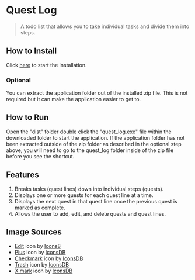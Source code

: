 # Quest Log
>A todo list that allows you to take individual tasks and divide them into steps.

## How to Install
Click [here](https://github.com/Kazmania21/Portfolio/raw/master/Timeline/7%20-%20Junior%20Year%20(Fall%202023)/quest_log.zip) to start the installation.

### Optional
You can extract the application folder out of the installed zip file. This is not required but it can make the application easier to get to.

## How to Run
Open the "dist" folder double click the "quest_log.exe" file within the downloaded folder to start the application. 
If the application folder has not been extracted outside of the zip folder as described in the optional step above, you will need to go to the quest_log folder inside of the zip file before you see the shortcut.

## Features
1. Breaks tasks (quest lines) down into individual steps (quests).
2. Displays one or more quests for each quest line at a time.
3. Displays the next quest in that quest line once the previous quest is marked as complete.
4. Allows the user to add, edit, and delete quests and quest lines.

## Image Sources
- <a target="_blank" href="https://icons8.com/icon/48/edit">Edit</a> icon by <a target="_blank" href="https://icons8.com">Icons8</a>
- <a target="_blank" href="https://www.iconsdb.com/lime-icons/plus-icon.html">Plus</a> icon by <a target="_blank" href="https://iconsdb.com">IconsDB</a>
- <a target="_blank" href="https://www.iconsdb.com/lime-icons/check-mark-3-icon.html">Checkmark</a> icon by <a target="_blank" href="https://iconsdb.com">IconsDB</a>
- <a target="_blank" href="https://www.iconsdb.com/red-icons/trash-4-icon.html">Trash</a> icon by <a target="_blank" href="https://iconsdb.com">IconsDB</a>
- <a target="_blank" href="https://www.iconsdb.com/red-icons/x-mark-icon.html">X mark</a> icon by <a target="_blank" href="https://iconsdb.com">IconsDB</a>